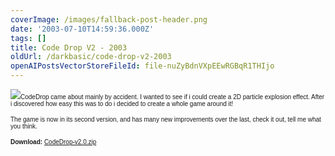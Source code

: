 ```yaml
---
coverImage: /images/fallback-post-header.png
date: '2003-07-10T14:59:36.000Z'
tags: []
title: Code Drop V2 - 2003
oldUrl: /darkbasic/code-drop-v2-2003
openAIPostsVectorStoreFileId: file-nuZyBdnVXpEEwRGBqR1THIjo
---
```


![](/wp-content/uploads/Image/codedrop.gif)<font size="1" face="Verdana, Arial, Helvetica, sans-serif">CodeDrop came about mainly by accident. I wanted to see if i could create a 2D particle explosion effect. After i discovered how easy this was to do i decided to create a whole game around it!</font>

<font size="1" face="Verdana, Arial, Helvetica, sans-serif">The game is now in its second version, and has many new improvements over the last, check it out, tell me what you think.</font>

<font size="1" face="Verdana, Arial, Helvetica, sans-serif">**Download:** [CodeDrop-v2.0.zip](https://www.mikecann.co.uk/Files/CodeDrop-v2.0.zip)
</font>
